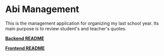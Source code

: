 # Abi Management

This is the management application for organizing my last school year.
Its main purpose is to review student's and teacher's quotes.

[**Backend README**](./backend/README.md)

[**Frontend README**](./frontend/README.md)